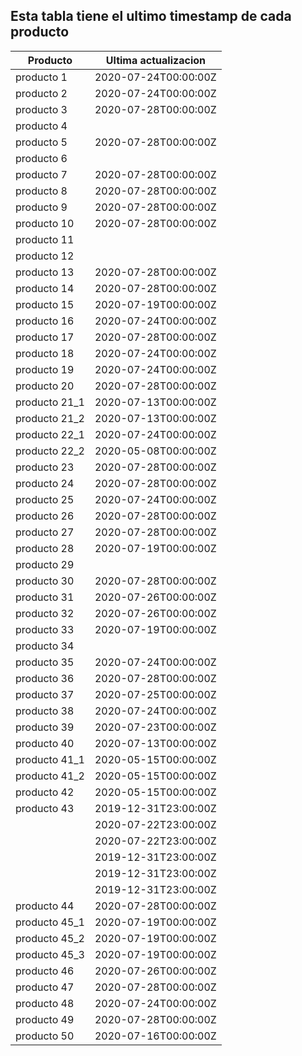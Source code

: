 ## Esta tabla tiene el ultimo timestamp de cada producto
|Producto|Ultima actualizacion |
|------ |------ |
|producto 1|2020-07-24T00:00:00Z|
|producto 2|2020-07-24T00:00:00Z|
|producto 3|2020-07-28T00:00:00Z|
|producto 4|
|producto 5|2020-07-28T00:00:00Z|
|producto 6|
|producto 7|2020-07-28T00:00:00Z|
|producto 8|2020-07-28T00:00:00Z|
|producto 9|2020-07-28T00:00:00Z|
|producto 10|2020-07-28T00:00:00Z|
|producto 11|
|producto 12|
|producto 13|2020-07-28T00:00:00Z|
|producto 14|2020-07-28T00:00:00Z|
|producto 15|2020-07-19T00:00:00Z|
|producto 16|2020-07-24T00:00:00Z|
|producto 17|2020-07-28T00:00:00Z|
|producto 18|2020-07-24T00:00:00Z|
|producto 19|2020-07-24T00:00:00Z|
|producto 20|2020-07-28T00:00:00Z|
|producto 21_1|2020-07-13T00:00:00Z|
|producto 21_2|2020-07-13T00:00:00Z|
|producto 22_1|2020-07-24T00:00:00Z|
|producto 22_2|2020-05-08T00:00:00Z|
|producto 23|2020-07-28T00:00:00Z|
|producto 24|2020-07-28T00:00:00Z|
|producto 25|2020-07-24T00:00:00Z|
|producto 26|2020-07-28T00:00:00Z|
|producto 27|2020-07-28T00:00:00Z|
|producto 28|2020-07-19T00:00:00Z|
|producto 29|
|producto 30|2020-07-28T00:00:00Z|
|producto 31|2020-07-26T00:00:00Z|
|producto 32|2020-07-26T00:00:00Z|
|producto 33|2020-07-19T00:00:00Z|
|producto 34|
|producto 35|2020-07-24T00:00:00Z|
|producto 36|2020-07-28T00:00:00Z|
|producto 37|2020-07-25T00:00:00Z|
|producto 38|2020-07-24T00:00:00Z|
|producto 39|2020-07-23T00:00:00Z|
|producto 40|2020-07-13T00:00:00Z|
|producto 41_1|2020-05-15T00:00:00Z|
|producto 41_2|2020-05-15T00:00:00Z|
|producto 42|2020-05-15T00:00:00Z|
|producto 43|2019-12-31T23:00:00Z|
| |2020-07-22T23:00:00Z|
| |2020-07-22T23:00:00Z|
| |2019-12-31T23:00:00Z|
| |2019-12-31T23:00:00Z|
| |2019-12-31T23:00:00Z|
|producto 44|2020-07-28T00:00:00Z|
|producto 45_1|2020-07-19T00:00:00Z|
|producto 45_2|2020-07-19T00:00:00Z|
|producto 45_3|2020-07-19T00:00:00Z|
|producto 46|2020-07-26T00:00:00Z|
|producto 47|2020-07-28T00:00:00Z|
|producto 48|2020-07-24T00:00:00Z|
|producto 49|2020-07-28T00:00:00Z|
|producto 50|2020-07-16T00:00:00Z|
